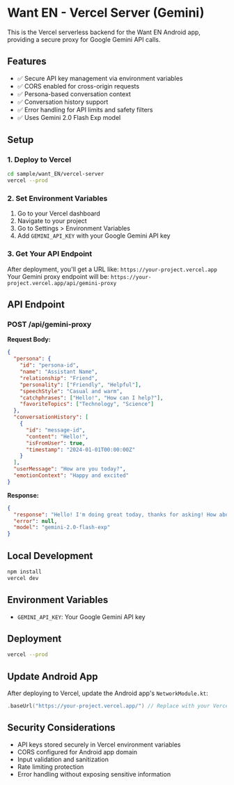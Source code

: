 # Want EN - Vercel Server (Gemini)

This is the Vercel serverless backend for the Want EN Android app, providing a secure proxy for Google Gemini API calls.

## Features

- ✅ Secure API key management via environment variables
- ✅ CORS enabled for cross-origin requests
- ✅ Persona-based conversation context
- ✅ Conversation history support
- ✅ Error handling for API limits and safety filters
- ✅ Uses Gemini 2.0 Flash Exp model

## Setup

### 1. Deploy to Vercel

```bash
cd sample/want_EN/vercel-server
vercel --prod
```

### 2. Set Environment Variables

1. Go to your Vercel dashboard
2. Navigate to your project
3. Go to Settings > Environment Variables
4. Add `GEMINI_API_KEY` with your Google Gemini API key

### 3. Get Your API Endpoint

After deployment, you'll get a URL like: `https://your-project.vercel.app`
Your Gemini proxy endpoint will be: `https://your-project.vercel.app/api/gemini-proxy`

## API Endpoint

### POST /api/gemini-proxy

**Request Body:**
```json
{
  "persona": {
    "id": "persona-id",
    "name": "Assistant Name",
    "relationship": "Friend",
    "personality": ["Friendly", "Helpful"],
    "speechStyle": "Casual and warm",
    "catchphrases": ["Hello!", "How can I help?"],
    "favoriteTopics": ["Technology", "Science"]
  },
  "conversationHistory": [
    {
      "id": "message-id",
      "content": "Hello!",
      "isFromUser": true,
      "timestamp": "2024-01-01T00:00:00Z"
    }
  ],
  "userMessage": "How are you today?",
  "emotionContext": "Happy and excited"
}
```

**Response:**
```json
{
  "response": "Hello! I'm doing great today, thanks for asking! How about you?",
  "error": null,
  "model": "gemini-2.0-flash-exp"
}
```

## Local Development

```bash
npm install
vercel dev
```

## Environment Variables

- `GEMINI_API_KEY`: Your Google Gemini API key

## Deployment

```bash
vercel --prod
```

## Update Android App

After deploying to Vercel, update the Android app's `NetworkModule.kt`:

```kotlin
.baseUrl("https://your-project.vercel.app/") // Replace with your Vercel URL
```

## Security Considerations

- API keys stored securely in Vercel environment variables
- CORS configured for Android app domain
- Input validation and sanitization
- Rate limiting protection
- Error handling without exposing sensitive information 